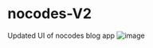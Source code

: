 # nocodes-V2
Updated UI of nocodes blog app
![image](https://user-images.githubusercontent.com/52347258/111073217-eea32f00-8503-11eb-8ac1-db7c926fdc38.png)
